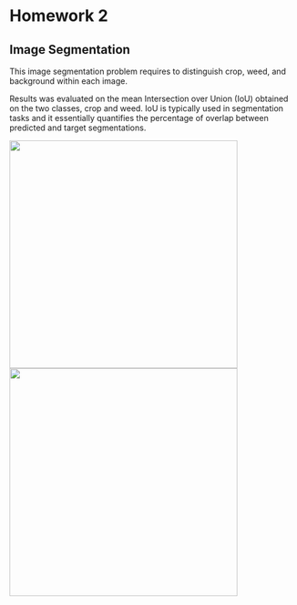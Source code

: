 # Homework 2

## Image Segmentation

This image segmentation problem requires to distinguish crop, weed, and background within each image.

Results was evaluated on the mean Intersection over Union (IoU) obtained on the two classes, crop and weed. IoU is typically used in segmentation tasks and it essentially quantifies the percentage of overlap between predicted and target segmentations.

<img src="https://github.com/YasminAwad/ANNDP_challenges/blob/main/Homework_2/example1.PNG" width="400" /> <img src="https://github.com/YasminAwad/ANNDP_challenges/blob/main/Homework_2/example2.PNG" width="400" />
